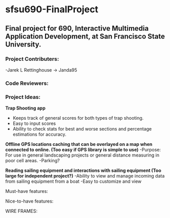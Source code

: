 # sfsu690-FinalProject
## Final project for 690, Interactive Multimedia Application Development, at San Francisco State University. 

### Project Contributers:
-Jarek L Rettinghouse -> Janda95

### Code Reviewers:


### Project Ideas:
**Trap Shooting app**
  - Keeps track of general scores for both types of trap shooting.
  - Easy to input scores
  - Ability to check stats for best and worse sections and percentage estimations for accuracy.


**Offline GPS locations caching that can be overlayed on a map when connected to online. (Too easy if GPS library is simple to use)**
  -Purpose: For use in general landscaping projects or general distance measuring in poor cell areas.
  -Parking?
  
  
**Reading sailing equipment and interactions with sailing equipment (Too large for independent project?)**
  -Ability to view and manage incoming data from sailing equipment from a boat
  -Easy to customize and view
  

Must-have features:


Nice-to-have features:



WIRE FRAMES:





